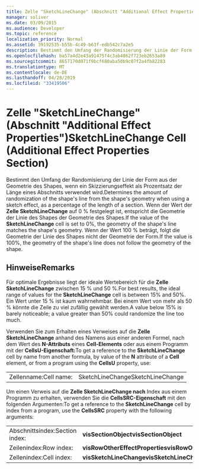 ```yaml
---
title: Zelle "SketchLineChange" (Abschnitt "Additional Effect Properties")
manager: soliver
ms.date: 03/09/2015
ms.audience: Developer
ms.topic: reference
localization_priority: Normal
ms.assetid: 39192535-b55b-4c49-b63f-edb542c7a2e5
description: Bestimmt den Umfang der Randomisierung der Linie der Form aus der Geometrie des Shapes, wenn ein Skizzierungseffekt als Prozentsatz der Länge eines Abschnitts verwendet wird. Wenn der Wert der Zelle SketchLineChange auf 0 % festgelegt ist, entspricht die Geometrie der Linie des Shapes der Geometrie des Shapes. Wenn der Wert 100 % beträgt, folgt die Geometrie der Linie des Shapes nicht der Geometrie der Form.
ms.openlocfilehash: ba57a4d2e43a91475f4c3ab4862f723eb2653a89
ms.sourcegitcommit: 8657170d071f9bcf680aba50b9c07f2a4fb82283
ms.translationtype: MT
ms.contentlocale: de-DE
ms.lasthandoff: 04/28/2019
ms.locfileid: "33419506"
---
```

# <a name="sketchlinechange-cell-additional-effect-properties-section"></a><span data-ttu-id="09b5e-105">Zelle "SketchLineChange" (Abschnitt "Additional Effect Properties")</span><span class="sxs-lookup"><span data-stu-id="09b5e-105">SketchLineChange Cell (Additional Effect Properties Section)</span></span>

<span data-ttu-id="09b5e-106">Bestimmt den Umfang der Randomisierung der Linie der Form aus der Geometrie des Shapes, wenn ein Skizzierungseffekt als Prozentsatz der Länge eines Abschnitts verwendet wird.</span><span class="sxs-lookup"><span data-stu-id="09b5e-106">Determines the amount of randomization of the shape's line from the shape's geometry when using a sketch effect, as a percentage of the length of a section.</span></span> <span data-ttu-id="09b5e-107">Wenn der Wert der **Zelle SketchLineChange** auf 0 % festgelegt ist, entspricht die Geometrie der Linie des Shapes der Geometrie des Shapes.</span><span class="sxs-lookup"><span data-stu-id="09b5e-107">If the value of the **SketchLineChange** cell is set to 0%, the geometry of the shape's line matches the shape's geometry.</span></span> <span data-ttu-id="09b5e-108">Wenn der Wert 100 % beträgt, folgt die Geometrie der Linie des Shapes nicht der Geometrie der Form.</span><span class="sxs-lookup"><span data-stu-id="09b5e-108">If the value is 100%, the geometry of the shape's line does not follow the geometry of the shape.</span></span> 
  
## <a name="remarks"></a><span data-ttu-id="09b5e-109">Hinweise</span><span class="sxs-lookup"><span data-stu-id="09b5e-109">Remarks</span></span>

<span data-ttu-id="09b5e-110">Für optimale Ergebnisse liegt der ideale Wertebereich für die **Zelle SketchLineChange** zwischen 15 % und 50 %.</span><span class="sxs-lookup"><span data-stu-id="09b5e-110">For best results, the ideal range of values for the **SketchLineChange** cell is between 15% and 50%.</span></span> <span data-ttu-id="09b5e-111">Ein Wert unter 15 % ist kaum wahrnehmbar. Bei einem Wert von mehr als 50 % könnte die Zeile zu viel zufällig gewählt werden.</span><span class="sxs-lookup"><span data-stu-id="09b5e-111">A value below 15% is barely noticeable; a value greater than 50% could randomize the line too much.</span></span> 
  
<span data-ttu-id="09b5e-112">Verwenden Sie zum Erhalten eines Verweises auf die **Zelle SketchLineChange** anhand des Namens aus einer anderen Formel, nach dem Wert des **N-Attributs** eines **Cell-Elements** oder aus einem Programm mit der **CellsU-Eigenschaft:**</span><span class="sxs-lookup"><span data-stu-id="09b5e-112">To get a reference to the **SketchLineChange** cell by name from another formula, by value of the **N** attribute of a **Cell** element, or from a program using the **CellsU** property, use:</span></span> 
  
|||
|:-----|:-----|
| <span data-ttu-id="09b5e-113">Zellenname:</span><span class="sxs-lookup"><span data-stu-id="09b5e-113">Cell name:</span></span>  <br/> | <span data-ttu-id="09b5e-114">SketchLineChange</span><span class="sxs-lookup"><span data-stu-id="09b5e-114">SketchLineChange</span></span>  <br/> |
   
<span data-ttu-id="09b5e-115">Um einen Verweis auf die **Zelle SketchLineChange nach** Index aus einem Programm zu erhalten, verwenden Sie die **CellsSRC-Eigenschaft** mit den folgenden Argumenten:</span><span class="sxs-lookup"><span data-stu-id="09b5e-115">To get a reference to the **SketchLineChange** cell by index from a program, use the **CellsSRC** property with the following arguments:</span></span> 
  
|||
|:-----|:-----|
| <span data-ttu-id="09b5e-116">Abschnittsindex:</span><span class="sxs-lookup"><span data-stu-id="09b5e-116">Section index:</span></span>  <br/> |<span data-ttu-id="09b5e-117">**visSectionObject**</span><span class="sxs-lookup"><span data-stu-id="09b5e-117">**visSectionObject**</span></span> <br/> |
| <span data-ttu-id="09b5e-118">Zeilenindex:</span><span class="sxs-lookup"><span data-stu-id="09b5e-118">Row index:</span></span>  <br/> |<span data-ttu-id="09b5e-119">**visRowOtherEffectProperties**</span><span class="sxs-lookup"><span data-stu-id="09b5e-119">**visRowOtherEffectProperties**</span></span> <br/> |
| <span data-ttu-id="09b5e-120">Zellenindex:</span><span class="sxs-lookup"><span data-stu-id="09b5e-120">Cell index:</span></span>  <br/> |<span data-ttu-id="09b5e-121">**visSketchLineChange**</span><span class="sxs-lookup"><span data-stu-id="09b5e-121">**visSketchLineChange**</span></span> <br/> |
   

